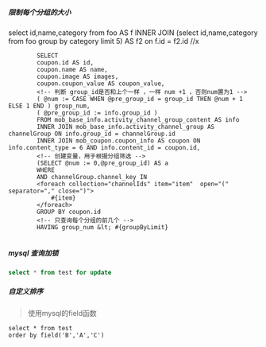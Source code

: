 ##### 限制每个分组的大小



select id,name,category from foo AS f
INNER JOIN (select id,name,category from foo group by category  limit 5) AS f2 on f.id = f2.id //x

```
        SELECT
        coupon.id AS id,
        coupon.name AS name,
        coupon.image AS images,
        coupon.coupon_value AS coupon_value,
        <!-- 判断 group_id是否和上个一样 ，一样 num +1 ，否则num置为1 -->
        ( @num := CASE WHEN @pre_group_id = group_id THEN @num + 1 ELSE 1 END ) group_num,
        ( @pre_group_id := info.group_id )
        FROM mob_base_info.activity_channel_group_content AS info
        INNER JOIN mob_base_info.activity_channel_group AS channelGroup ON info.group_id = channelGroup.id
        INNER JOIN mob_coupon.coupon_info AS coupon ON info.content_type = 6 AND info.content_id = coupon.id,
        <!-- 创建变量，用于根据分组筛选 -->
        (SELECT @num := 0,@pre_group_id) AS a
        WHERE
        AND channelGroup.channel_key IN
        <foreach collection="channelIds" item="item"  open="(" separator="," close=")">
            #{item}
        </foreach>
        GROUP BY coupon.id
        <!-- 只查询每个分组的前几个 -->
        HAVING group_num &lt; #{groupByLimit}


```



##### mysql 查询加锁

```sql
select * from test for update
```



##### 自定义排序

> 使用mysql的field函数

```mysql
select * from test
order by field('B','A','C')
```

